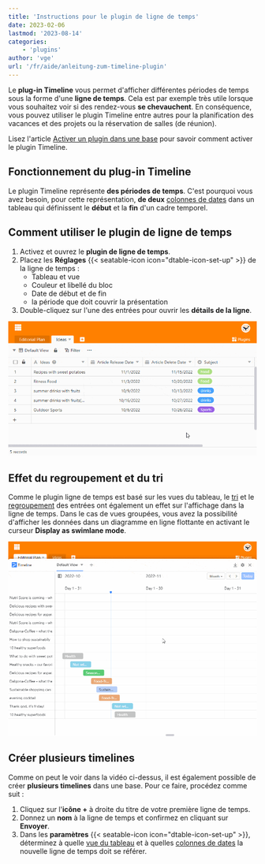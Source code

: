 ```yaml
---
title: 'Instructions pour le plugin de ligne de temps'
date: 2023-02-06
lastmod: '2023-08-14'
categories:
    - 'plugins'
author: 'vge'
url: '/fr/aide/anleitung-zum-timeline-plugin'
---
```


Le **plug-in Timeline** vous permet d'afficher différentes périodes de temps sous la forme d'une **ligne de temps**. Cela est par exemple très utile lorsque vous souhaitez voir si des rendez-vous **se chevauchent**. En conséquence, vous pouvez utiliser le plugin Timeline entre autres pour la planification des vacances et des projets ou la réservation de salles (de réunion).

Lisez l'article [Activer un plugin dans une base](https://seatable.io/fr/docs/arbeiten-mit-plugins/aktivieren-eines-plugins-in-einer-base/) pour savoir comment activer le plugin Timeline.

## Fonctionnement du plug-in Timeline

Le plugin Timeline représente **des périodes de temps**. C'est pourquoi vous avez besoin, pour cette représentation, **de deux** [colonnes de dates](https://seatable.io/fr/docs/datum-dauer-und-personen/die-datum-spalte/) dans un tableau qui définissent le **début** et la **fin** d'un cadre temporel.

## Comment utiliser le plugin de ligne de temps

1. Activez et ouvrez le **plugin de ligne de temps**.
2. Placez les **Réglages** {{< seatable-icon icon="dtable-icon-set-up" >}} de la ligne de temps :
    - Tableau et vue
    - Couleur et libellé du bloc
    - Date de début et de fin
    - la période que doit couvrir la présentation
3. Double-cliquez sur l'une des entrées pour ouvrir les **détails de la ligne**.

![](images/timeline-plugin.gif)

## Effet du regroupement et du tri

Comme le plugin ligne de temps est basé sur les vues du tableau, le [tri](https://seatable.io/fr/docs/ansichtsoptionen/sortieren-von-eintraegen-in-einer-ansicht/) et le [regroupement](https://seatable.io/fr/docs/grundlagen-von-ansichten/ansichten-in-ordnern-gruppieren/) des entrées ont également un effet sur l'affichage dans la ligne de temps. Dans le cas de vues groupées, vous avez la possibilité d'afficher les données dans un diagramme en ligne flottante en activant le curseur **Display as swimlane mode**.

![Plugin de ligne de temps Regroupement](images/timeline-plugingroup-3.gif)

## Créer plusieurs timelines

Comme on peut le voir dans la vidéo ci-dessus, il est également possible de créer **plusieurs timelines** dans une base. Pour ce faire, procédez comme suit :

1. Cliquez sur l'**icône +** à droite du titre de votre première ligne de temps.
2. Donnez un **nom** à la ligne de temps et confirmez en cliquant sur **Envoyer**.
3. Dans les **paramètres** {{< seatable-icon icon="dtable-icon-set-up" >}}, déterminez à quelle [vue du tableau](https://seatable.io/fr/docs/grundlagen-von-ansichten/was-ist-eine-ansicht/) et à quelles [colonnes de dates](https://seatable.io/fr/docs/datum-dauer-und-personen/die-datum-spalte/) la nouvelle ligne de temps doit se référer.
